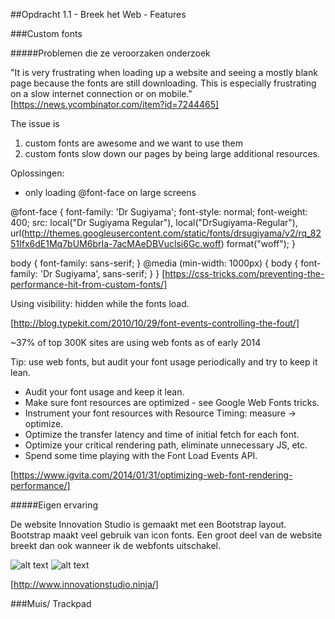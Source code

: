 ##Opdracht 1.1 - Breek het Web - Features

###Custom fonts

#####Problemen die ze veroorzaken onderzoek

"It is very frustrating when loading up a website and seeing a mostly blank page because the fonts are still downloading. This is especially frustrating on a slow internet connection or on mobile."
[https://news.ycombinator.com/item?id=7244465]

The issue is 
1) custom fonts are awesome and we want to use them 
2) custom fonts slow down our pages by being large additional resources.

Oplossingen:
* only loading @font-face on large screens

@font-face {
  font-family: 'Dr Sugiyama';
  font-style: normal;
  font-weight: 400;
  src: local("Dr Sugiyama Regular"), local("DrSugiyama-Regular"), url(http://themes.googleusercontent.com/static/fonts/drsugiyama/v2/rq_8251Ifx6dE1Mq7bUM6brIa-7acMAeDBVuclsi6Gc.woff) format("woff");
}

body {
  font-family: sans-serif;
}
@media (min-width: 1000px) {
  body {
    font-family: 'Dr Sugiyama', sans-serif;
  }
}
[https://css-tricks.com/preventing-the-performance-hit-from-custom-fonts/]


Using visibility: hidden while the fonts load.

<script type="text/javascript" src="http://use.typekit.com/xxxxxxx.js"></script>
<script type="text/javascript">try{Typekit.load();}catch(e){}</script>
<style type="text/css">
  .wf-loading .blog-title,
  .wf-loading .post-title {
    /* Hide the blog title and post titles while web fonts are loading */
    visibility: hidden;
  }
</style>

[http://blog.typekit.com/2010/10/29/font-events-controlling-the-fout/]

~37% of top 300K sites are using web fonts as of early 2014

Tip: use web fonts, but audit your font usage periodically and try to keep it lean.

* Audit your font usage and keep it lean.
* Make sure font resources are optimized - see Google Web Fonts tricks.
* Instrument your font resources with Resource Timing: measure → optimize.
* Optimize the transfer latency and time of initial fetch for each font.
* Optimize your critical rendering path, eliminate unnecessary JS, etc.
* Spend some time playing with the Font Load Events API.

[https://www.igvita.com/2014/01/31/optimizing-web-font-rendering-performance/]



#####Eigen ervaring

De website Innovation Studio is gemaakt met een Bootstrap layout. Bootstrap maakt veel gebruik van icon fonts. Een groot deel van de website breekt dan ook wanneer ik de webfonts uitschakel.

![alt text](https://linda2912.github.io/browserTechnologies/noWebFont.png "disabled webfont")
![alt text](https://linda2912.github.io/browserTechnologies/webFont.png "abled webfont")

[http://www.innovationstudio.ninja/]


###Muis/ Trackpad

